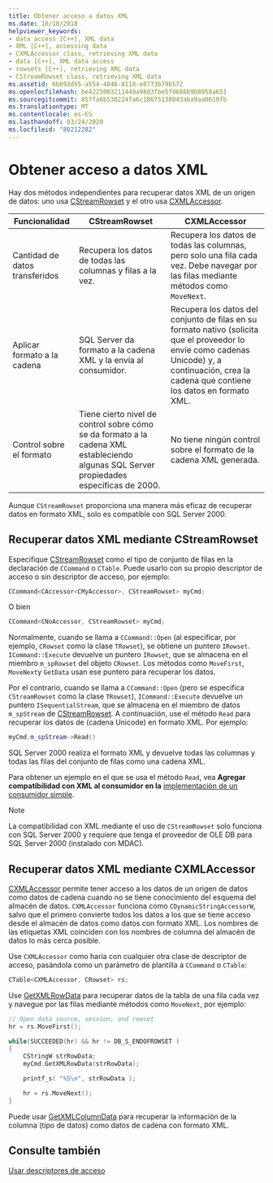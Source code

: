 ```yaml
---
title: Obtener acceso a datos XML
ms.date: 10/18/2018
helpviewer_keywords:
- data access [C++], XML data
- XML [C++], accessing data
- CXMLAccessor class, retrieving XML data
- data [C++], XML data access
- rowsets [C++], retrieving XML data
- CStreamRowset class, retrieving XML data
ms.assetid: 6b693d55-a554-4846-8118-e8773b79b572
ms.openlocfilehash: be4225003211449a98d3fbe5fd686b9b8058a651
ms.sourcegitcommit: 857fa6b530224fa6c18675138043aba9aa0619fb
ms.translationtype: MT
ms.contentlocale: es-ES
ms.lasthandoff: 03/24/2020
ms.locfileid: "80212282"
---
```

# <a name="accessing-xml-data"></a>Obtener acceso a datos XML

Hay dos métodos independientes para recuperar datos XML de un origen de datos: uno usa [CStreamRowset](../../data/oledb/cstreamrowset-class.md) y el otro usa [CXMLAccessor](../../data/oledb/cxmlaccessor-class.md).

|Funcionalidad|CStreamRowset|CXMLAccessor|
|-------------------|-------------------|------------------|
|Cantidad de datos transferidos|Recupera los datos de todas las columnas y filas a la vez.|Recupera los datos de todas las columnas, pero solo una fila cada vez. Debe navegar por las filas mediante métodos como `MoveNext`.|
|Aplicar formato a la cadena|SQL Server da formato a la cadena XML y la envía al consumidor.|Recupera los datos del conjunto de filas en su formato nativo (solicita que el proveedor lo envíe como cadenas Unicode) y, a continuación, crea la cadena que contiene los datos en formato XML.|
|Control sobre el formato|Tiene cierto nivel de control sobre cómo se da formato a la cadena XML estableciendo algunas SQL Server propiedades específicas de 2000.|No tiene ningún control sobre el formato de la cadena XML generada.|

Aunque `CStreamRowset` proporciona una manera más eficaz de recuperar datos en formato XML, solo es compatible con SQL Server 2000.

## <a name="retrieving-xml-data-using-cstreamrowset"></a>Recuperar datos XML mediante CStreamRowset

Especifique [CStreamRowset](../../data/oledb/cstreamrowset-class.md) como el tipo de conjunto de filas en la declaración de `CCommand` o `CTable`. Puede usarlo con su propio descriptor de acceso o sin descriptor de acceso, por ejemplo:

```cpp
CCommand<CAccessor<CMyAccessor>, CStreamRowset> myCmd;
```

O bien

```cpp
CCommand<CNoAccessor, CStreamRowset> myCmd;
```

Normalmente, cuando se llama a `CCommand::Open` (al especificar, por ejemplo, `CRowset` como la clase `TRowset`), se obtiene un puntero `IRowset`. `ICommand::Execute` devuelve un puntero `IRowset`, que se almacena en el miembro `m_spRowset` del objeto `CRowset`. Los métodos como `MoveFirst`, `MoveNext`y `GetData` usan ese puntero para recuperar los datos.

Por el contrario, cuando se llama a `CCommand::Open` (pero se especifica `CStreamRowset` como la clase `TRowset`), `ICommand::Execute` devuelve un puntero `ISequentialStream`, que se almacena en el miembro de datos `m_spStream` de [CStreamRowset](../../data/oledb/cstreamrowset-class.md). A continuación, use el método `Read` para recuperar los datos de (cadena Unicode) en formato XML. Por ejemplo:

```cpp
myCmd.m_spStream->Read()
```

SQL Server 2000 realiza el formato XML y devuelve todas las columnas y todas las filas del conjunto de filas como una cadena XML.

Para obtener un ejemplo en el que se usa el método `Read`, vea **Agregar compatibilidad con XML al consumidor en la** [implementación de un consumidor simple](../../data/oledb/implementing-a-simple-consumer.md).

> [!NOTE]
> La compatibilidad con XML mediante el uso de `CStreamRowset` solo funciona con SQL Server 2000 y requiere que tenga el proveedor de OLE DB para SQL Server 2000 (instalado con MDAC).

## <a name="retrieving-xml-data-using-cxmlaccessor"></a>Recuperar datos XML mediante CXMLAccessor

[CXMLAccessor](../../data/oledb/cxmlaccessor-class.md) permite tener acceso a los datos de un origen de datos como datos de cadena cuando no se tiene conocimiento del esquema del almacén de datos. `CXMLAccessor` funciona como `CDynamicStringAccessorW`, salvo que el primero convierte todos los datos a los que se tiene acceso desde el almacén de datos como datos con formato XML. Los nombres de las etiquetas XML coinciden con los nombres de columna del almacén de datos lo más cerca posible.

Use `CXMLAccessor` como haría con cualquier otra clase de descriptor de acceso, pasándola como un parámetro de plantilla a `CCommand` o `CTable`:

```cpp
CTable<CXMLAccessor, CRowset> rs;
```

Use [GetXMLRowData](../../data/oledb/cxmlaccessor-getxmlrowdata.md) para recuperar datos de la tabla de una fila cada vez y navegue por las filas mediante métodos como `MoveNext`, por ejemplo:

```cpp
// Open data source, session, and rowset
hr = rs.MoveFirst();

while(SUCCEEDED(hr) && hr != DB_S_ENDOFROWSET )
{
    CStringW strRowData;
    myCmd.GetXMLRowData(strRowData);

    printf_s( "%S\n", strRowData );

    hr = rs.MoveNext();
}
```

Puede usar [GetXMLColumnData](../../data/oledb/cxmlaccessor-getxmlcolumndata.md) para recuperar la información de la columna (tipo de datos) como datos de cadena con formato XML.

## <a name="see-also"></a>Consulte también

[Usar descriptores de acceso](../../data/oledb/using-accessors.md)
